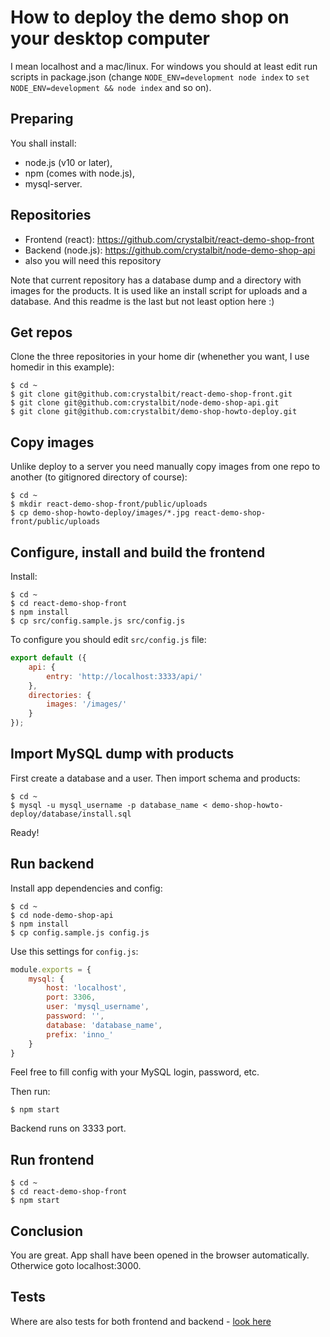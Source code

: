 # How to deploy the demo shop on your desktop computer

I mean localhost and a mac/linux.
For windows you should at least edit run scripts in package.json (change `NODE_ENV=development node index` to `set NODE_ENV=development && node index` and so on).

## Preparing
You shall install:
* node.js (v10 or later),
* npm (comes with node.js),
* mysql-server.

## Repositories
* Frontend (react): https://github.com/crystalbit/react-demo-shop-front
* Backend (node.js): https://github.com/crystalbit/node-demo-shop-api
* also you will need this repository

Note that current repository has a database dump and a directory with images for the products. It is used like an install script for uploads and a database.
And this readme is the last but not least option here :)

## Get repos
Clone the three repositories in your home dir (whenether you want, I use homedir in this example):
```console
$ cd ~
$ git clone git@github.com:crystalbit/react-demo-shop-front.git
$ git clone git@github.com:crystalbit/node-demo-shop-api.git
$ git clone git@github.com:crystalbit/demo-shop-howto-deploy.git
```

## Copy images
Unlike deploy to a server you need manually copy images from one repo to another (to gitignored directory of course):
```console
$ cd ~
$ mkdir react-demo-shop-front/public/uploads
$ cp demo-shop-howto-deploy/images/*.jpg react-demo-shop-front/public/uploads
```

## Configure, install and build the frontend
Install:
```console
$ cd ~
$ cd react-demo-shop-front
$ npm install
$ cp src/config.sample.js src/config.js
```

To configure you should edit `src/config.js` file:
```javascript
export default ({
    api: {
        entry: 'http://localhost:3333/api/'
    },
    directories: {
        images: '/images/'
    }
});
```

## Import MySQL dump with products
First create a database and a user.
Then import schema and products:
```console
$ cd ~
$ mysql -u mysql_username -p database_name < demo-shop-howto-deploy/database/install.sql
```
Ready!

## Run backend
Install app dependencies and config:
```console
$ cd ~
$ cd node-demo-shop-api
$ npm install
$ cp config.sample.js config.js
```

Use this settings for `config.js`:
```javascript
module.exports = {
    mysql: {
        host: 'localhost',
        port: 3306,
        user: 'mysql_username',
        password: '',
        database: 'database_name',
        prefix: 'inno_'
    }
}
```

Feel free to fill config with your MySQL login, password, etc.

Then run:
```console
$ npm start
```

Backend runs on 3333 port.

## Run frontend
```console
$ cd ~
$ cd react-demo-shop-front
$ npm start
```

## Conclusion
You are great. App shall have been opened in the browser automatically. Otherwice goto localhost:3000.

## Tests
Where are also tests for both frontend and backend - [look here](./TESTING.md)
